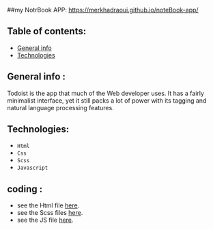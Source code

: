 ##my NotrBook APP: https://merkhadraoui.github.io/noteBook-app/


## Table of contents:
* [General info](#general-info-about-my-NotrBook-APP )
* [Technologies](#technologies)



## General info :

  Todoist is the app that much of the Web developer uses. It has a fairly minimalist interface, yet it still packs a lot of power with its tagging and natural language processing features.
  
## Technologies:

- `Html`
- `Css`
- `Scss`
- `Javascript`

## coding :
* see the Html file [here](https://github.com/MerKhadraoui/noteBook-app/blob/main/src/index.html).
* see the Scss files [here](https://github.com/MerKhadraoui/noteBook-app/tree/main/src/scss).
* see the JS file [here](https://github.com/MerKhadraoui/noteBook-app/blob/main/src/scripts/index.js).
